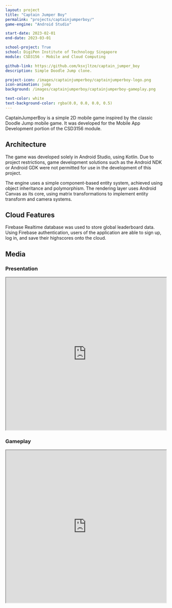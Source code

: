 ```yaml
---
layout: project
title: "Captain Jumper Boy"
permalink: "projects/captainjumperboy/"
game-engine: "Android Studio"

start-date: 2023-02-01
end-date: 2023-03-01

school-project: True
school: DigiPen Institute of Technology Singapore
module: CSD3156 - Mobile and Cloud Computing 

github-link: https://github.com/ksxjltze/captain_jumper_boy
description: Simple Doodle Jump clone.

project-icon: /images/captainjumperboy/captainjumperboy-logo.png
icon-animation: jump
background: /images/captainjumperboy/captainjumperboy-gameplay.png

text-color: white
text-background-color: rgba(0.0, 0.0, 0.0, 0.5)
---
```


CaptainJumperBoy is a simple 2D mobile game inspired by the classic Doodle Jump mobile game.
It was developed for the Mobile App Development portion of the CSD3156 module.

## Architecture
The game was developed solely in Android Studio, using Kotlin.
Due to project restrictions, game development solutions such as the Android NDK or Android GDK were not permitted for use in the development of this project.<br>

The engine uses a simple component-based entity system, achieved using object inheritance and polymorphism.
The rendering layer uses Android Canvas as its core, using matrix transformations to implement entity transform and camera systems.

## Cloud Features
Firebase Realtime database was used to store global leaderboard data. 
Using Firebase authentication, users of the application are able to sign up, log in, and save their highscores onto the cloud.

## Media

### Presentation
<iframe src="https://drive.google.com/file/d/127-aCRGw0gI-yyn3SyQKWkeVlIlS-4Rc/preview" width="100%" height="480em" allow="autoplay" allowfullscreen="allowfullscreen"></iframe>

### Gameplay
<iframe src="https://drive.google.com/file/d/1kHi_ut2HEbvpUdRwsUdL6lzstrGT3kgg/preview" width="100%" height="480em" allow="autoplay" allowfullscreen="allowfullscreen"></iframe>